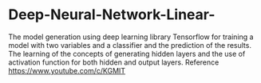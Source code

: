# Deep-Neural-Network-Linear-
The model generation using deep learning library Tensorflow for training a model with two variables and a classifier and the prediction of the results.
The learning of the concepts of generating hidden layers and the use of activation function for both hidden and output layers.
Reference
https://www.youtube.com/c/KGMIT
